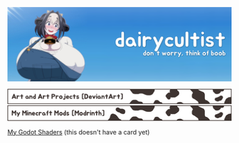 ![Banner of a big-breasted cowgirl with the slogan "Don't worry, think of boob"](banner.png)

[<img src="deviantart_button.png" alt="Art and Art Projects [DeviantArt]">](https://www.deviantart.com/redderblanket)
[<img src="modrinth_button.png" alt="My Minecraft Mods [Modrinth]">](https://modrinth.com/user/dairycultist)

[My Godot Shaders](https://godotshaders.com/author/dairycultist/) (this doesn't have a card yet)

<!--<a href="https://bsky.app/profile/lucoa.love">My Lucoa Blog [Bluesky]</a>
    <a href="https://lucoalove.itch.io/">My Games [Itch.io]</a>
    <a href="https://www.furaffinity.net/user/hyperspritz">FurAffinity</a>
    <a href="https://mlpforums.com/profile/50681-hyperspritz/">MLP Forums</a>
    <a href="https://github.com/lucoalove">Github</a> -->

<!--
> [!TIP]
> The dairy is just for uniqueness, you can call me **cultist**.
-->

<!-- This is my unified identity :3 -->
